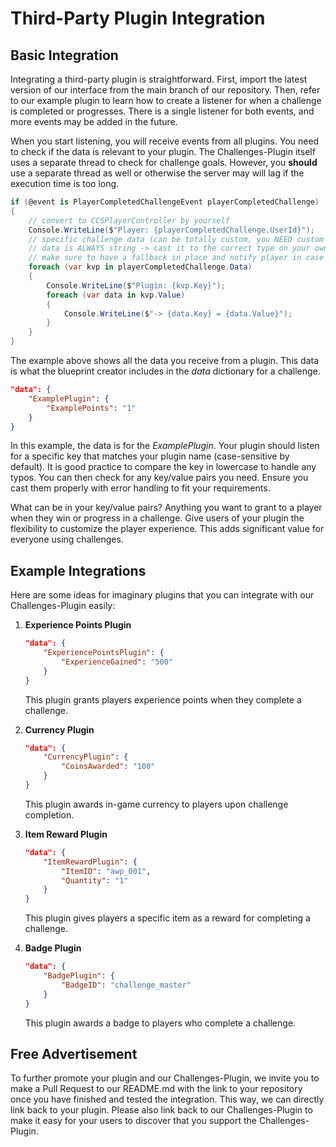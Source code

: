 # Third-Party Plugin Integration

## Basic Integration

Integrating a third-party plugin is straightforward. First, import the latest version of our interface from the main branch of our repository. Then, refer to our example plugin to learn how to create a listener for when a challenge is completed or progresses. There is a single listener for both events, and more events may be added in the future.

When you start listening, you will receive events from all plugins. You need to check if the data is relevant to your plugin. The Challenges-Plugin itself uses a separate thread to check for challenge goals. However, you **should** use a separate thread as well or otherwise the server may will lag if the execution time is too long.

```c#
if (@event is PlayerCompletedChallengeEvent playerCompletedChallenge)
{
    // convert to CCSPlayerController by yourself
    Console.WriteLine($"Player: {playerCompletedChallenge.UserId}");
    // specific challenge data (can be totally custom, you NEED custom challenge data for YOUR plugin)
    // data is ALWAYS string -> cast it to the correct type on your own!
    // make sure to have a fallback in place and notify player in case of invalid data
    foreach (var kvp in playerCompletedChallenge.Data)
    {
        Console.WriteLine($"Plugin: {kvp.Key}");
        foreach (var data in kvp.Value)
        {
            Console.WriteLine($"-> {data.Key} = {data.Value}");
        }
    }
}
```

The example above shows all the data you receive from a plugin. This data is what the blueprint creator includes in the *data* dictionary for a challenge.

```json
"data": {
    "ExamplePlugin": {
        "ExamplePoints": "1"
    }
}
```

In this example, the data is for the *ExamplePlugin*. Your plugin should listen for a specific key that matches your plugin name (case-sensitive by default). It is good practice to compare the key in lowercase to handle any typos. You can then check for any key/value pairs you need. Ensure you cast them properly with error handling to fit your requirements.

What can be in your key/value pairs? Anything you want to grant to a player when they win or progress in a challenge. Give users of your plugin the flexibility to customize the player experience. This adds significant value for everyone using challenges.

## Example Integrations

Here are some ideas for imaginary plugins that you can integrate with our Challenges-Plugin easily:

1. **Experience Points Plugin**
    ```json
    "data": {
        "ExperiencePointsPlugin": {
            "ExperienceGained": "500"
        }
    }
    ```
    This plugin grants players experience points when they complete a challenge.

2. **Currency Plugin**
    ```json
    "data": {
        "CurrencyPlugin": {
            "CoinsAwarded": "100"
        }
    }
    ```
    This plugin awards in-game currency to players upon challenge completion.

3. **Item Reward Plugin**
    ```json
    "data": {
        "ItemRewardPlugin": {
            "ItemID": "awp_001",
            "Quantity": "1"
        }
    }
    ```
    This plugin gives players a specific item as a reward for completing a challenge.

4. **Badge Plugin**
    ```json
    "data": {
        "BadgePlugin": {
            "BadgeID": "challenge_master"
        }
    }
    ```
    This plugin awards a badge to players who complete a challenge.

## Free Advertisement

To further promote your plugin and our Challenges-Plugin, we invite you to make a Pull Request to our README.md with the link to your repository once you have finished and tested the integration. This way, we can directly link back to your plugin. Please also link back to our Challenges-Plugin to make it easy for your users to discover that you support the Challenges-Plugin.
